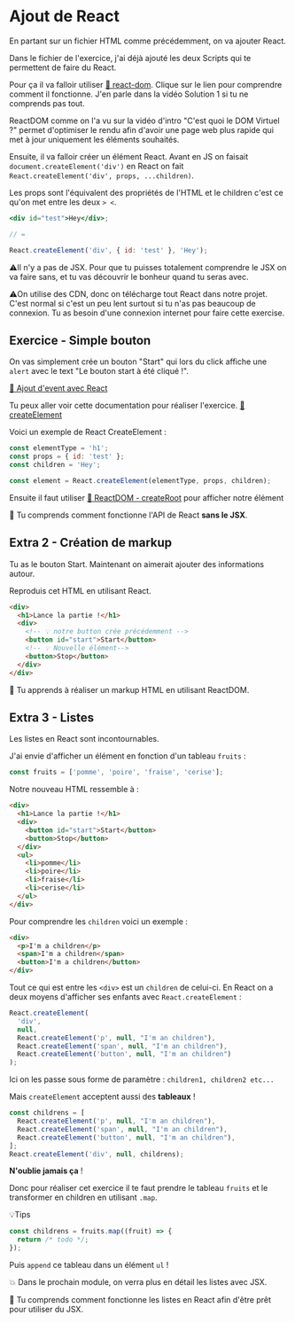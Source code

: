 # Ajout de React

En partant sur un fichier HTML comme précédemment, on va ajouter React.

Dans le fichier de l'exercice, j'ai déjà ajouté les deux Scripts qui
te permettent de faire du React.

Pour ça il va falloir utiliser [📖 react-dom](https://react.dev/reference/react-dom/client/createRoot).
Clique sur le lien pour comprendre comment il fonctionne. J'en parle dans la vidéo Solution 1 si tu ne comprends pas tout.

ReactDOM comme on l'a vu sur la vidéo d'intro "C'est quoi le DOM Virtuel ?" permet d'optimiser
le rendu afin d'avoir une page web plus rapide qui met à jour uniquement les éléments souhaités.

Ensuite, il va falloir créer un élément React. Avant en JS on faisait
`document.createElement('div')` en React on fait `React.createElement('div', props, ...children)`.

Les props sont l'équivalent des propriétés de l'HTML et le children c'est ce qu'on met entre les deux `> <`.

```jsx
<div id="test">Hey</div>;

// =

React.createElement('div', { id: 'test' }, 'Hey');
```

⚠️Il n'y a pas de JSX. Pour que tu puisses totalement comprendre
le JSX on va faire sans, et tu vas découvrir le bonheur quand tu seras avec.

⚠️On utilise des CDN, donc on télécharge tout React dans notre projet. C'est
normal si c'est un peu lent surtout si tu n'as pas beaucoup de connexion. Tu as
besoin d'une connexion internet pour faire cette exercise.

## Exercice - Simple bouton

On vas simplement crée un bouton "Start" qui lors du click affiche une `alert`
avec le text "Le bouton start à été cliqué !".

[📖 Ajout d'event avec React](https://react.dev/learn/responding-to-events)

Tu peux aller voir cette documentation pour réaliser l'exercice. [📖 createElement](https://react.dev/reference/react/createElement)

Voici un exemple de React CreateElement :

```js
const elementType = 'h1';
const props = { id: 'test' };
const children = 'Hey';

const element = React.createElement(elementType, props, children);
```

Ensuite il faut utiliser [📖 ReactDOM - createRoot](https://react.dev/reference/react-dom/client/createRoot)
pour afficher notre élément

💌 Tu comprends comment fonctionne l'API de React **sans le JSX**.

## Extra 2 - Création de markup

Tu as le bouton Start. Maintenant on aimerait ajouter des informations autour.

Reproduis cet HTML en utilisant React.

```html
<div>
  <h1>Lance la partie !</h1>
  <div>
    <!-- 💡 notre button crée précédemment -->
    <button id="start">Start</button>
    <!-- 💡 Nouvelle élément-->
    <button>Stop</button>
  </div>
</div>
```

💌 Tu apprends à réaliser un markup HTML en utilisant ReactDOM.

## Extra 3 - Listes

Les listes en React sont incontournables.

J'ai envie d'afficher un élément en fonction d'un tableau `fruits` :

```js
const fruits = ['pomme', 'poire', 'fraise', 'cerise'];
```

Notre nouveau HTML ressemble à :

```html
<div>
  <h1>Lance la partie !</h1>
  <div>
    <button id="start">Start</button>
    <button>Stop</button>
  </div>
  <ul>
    <li>pomme</li>
    <li>poire</li>
    <li>fraise</li>
    <li>cerise</li>
  </ul>
</div>
```

Pour comprendre les `children` voici un exemple :

```html
<div>
  <p>I'm a children</p>
  <span>I'm a children</span>
  <button>I'm a children</button>
</div>
```

Tout ce qui est entre les `<div>` est un `children` de celui-ci. En React
on a deux moyens d'afficher ses enfants avec `React.createElement` :

```js
React.createElement(
  'div',
  null,
  React.createElement('p', null, "I'm an children"),
  React.createElement('span', null, "I'm an children"),
  React.createElement('button', null, "I'm an children")
);
```

Ici on les passe sous forme de paramètre : `children1, children2 etc...`

Mais `createElement` acceptent aussi des **tableaux** !

```js
const childrens = [
  React.createElement('p', null, "I'm an children"),
  React.createElement('span', null, "I'm an children"),
  React.createElement('button', null, "I'm an children"),
];
React.createElement('div', null, childrens);
```

**N'oublie jamais ça** !

Donc pour réaliser cet exercice il te faut prendre le tableau `fruits` et
le transformer en children en utilisant `.map`.

💡Tips

```js
const childrens = fruits.map((fruit) => {
  return /* todo */;
});
```

Puis `append` ce tableau dans un élément `ul` !

💥 Dans le prochain module, on verra plus en détail les listes avec JSX.

💌 Tu comprends comment fonctionne les listes en React afin d'être
prêt pour utiliser du JSX.